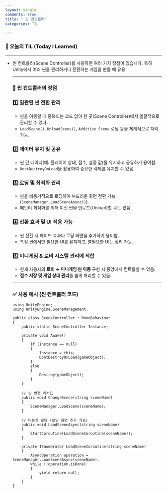 ```yaml
---
layout: single
comments: true
title: " 씬 컨트롤러"
categories: TIL

---
```






### 📆 오늘의 TIL (Today I Learned)

---

- 씬 컨트롤러(Scene Controller)를 사용하면 여러 가지 장점이 있습니다. 특히 Unity에서 여러 씬을 관리하거나 전환하는 게임을 만들 때 유용

  ------

  ### 🎯 **씬 컨트롤러의 장점**

  ### 1️⃣ **일관된 씬 전환 관리**

  - 씬을 이동할 때 중복되는 코드 없이 한 곳(Scene Controller)에서 일괄적으로 관리할 수 있다.
  - `LoadScene()`, `UnloadScene()`, `Additive Scene` 로딩 등을 체계적으로 처리 가능.

  ### 2️⃣ **데이터 유지 및 공유**

  - 씬 간 데이터(예: 플레이어 상태, 점수, 설정 값)를 유지하고 공유하기 용이함.
  - `DontDestroyOnLoad`을 활용하여 중요한 객체를 유지할 수 있음.

  ### 3️⃣ **로딩 및 최적화 관리**

  - 씬을 비동기적으로 로딩하여 부드러운 화면 전환 가능. (`SceneManager.LoadSceneAsync()`)
  - 메모리 최적화를 위해 이전 씬을 언로드(Unload)할 수도 있음.

  ### 4️⃣ **전환 효과 및 UI 적용 가능**

  - 씬 전환 시 페이드 효과나 로딩 화면을 추가하기 용이함.
  - 특정 씬에서만 필요한 UI를 유지하고, 불필요한 UI는 정리 가능.

  ### 5️⃣ **미니게임 & 로비 시스템 관리에 적합**

  - 현재 사용자의 **로비 → 미니게임 씬 이동** 구현 시 중앙에서 컨트롤할 수 있음.
  - **점수 저장 및 게임 상태 관리**를 쉽게 처리할 수 있음.

  ------

  ### ✅ **사용 예시 (씬 컨트롤러 코드)**

  ```
  using UnityEngine;
  using UnityEngine.SceneManagement;
  
  public class SceneController : MonoBehaviour
  {
      public static SceneController Instance;
  
      private void Awake()
      {
          if (Instance == null)
          {
              Instance = this;
              DontDestroyOnLoad(gameObject);
          }
          else
          {
              Destroy(gameObject);
          }
      }
  
      // 씬 변경 메서드
      public void ChangeScene(string sceneName)
      {
          SceneManager.LoadScene(sceneName);
      }
  
      // 비동기 로딩 (로딩 화면 추가 가능)
      public void LoadSceneAsync(string sceneName)
      {
          StartCoroutine(LoadSceneCoroutine(sceneName));
      }
  
      private IEnumerator LoadSceneCoroutine(string sceneName)
      {
          AsyncOperation operation = SceneManager.LoadSceneAsync(sceneName);
          while (!operation.isDone)
          {
              yield return null;
          }
      }
  }
  ```
